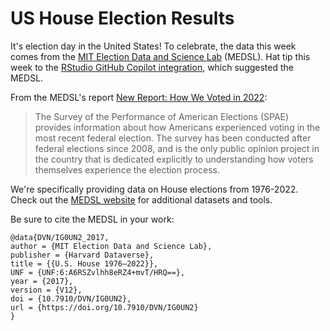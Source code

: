 # US House Election Results

It's election day in the United States! To celebrate, the data this week comes from the [MIT Election Data and Science Lab](https://electionlab.mit.edu/) (MEDSL). Hat tip this week to the [RStudio GitHub Copilot integration](https://docs.posit.co/ide/user/ide/guide/tools/copilot.html), which suggested the MEDSL.

From the MEDSL's report [New Report: How We Voted in 2022](https://electionlab.mit.edu/articles/new-report-how-we-voted-2022):

> The Survey of the Performance of American Elections (SPAE) provides information about how Americans experienced voting in the most recent federal election. The survey has been conducted after federal elections since 2008, and is the only public opinion project in the country that is dedicated explicitly to understanding how voters themselves experience the election process.

We're specifically providing data on House elections from 1976-2022. Check out the [MEDSL website](https://electionlab.mit.edu/) for additional datasets and tools.

Be sure to cite the MEDSL in your work:

```
@data{DVN/IG0UN2_2017,
author = {MIT Election Data and Science Lab},
publisher = {Harvard Dataverse},
title = {{U.S. House 1976–2022}},
UNF = {UNF:6:A6RSZvlhh8eRZ4+mvT/HRQ==},
year = {2017},
version = {V12},
doi = {10.7910/DVN/IG0UN2},
url = {https://doi.org/10.7910/DVN/IG0UN2}
}
```
